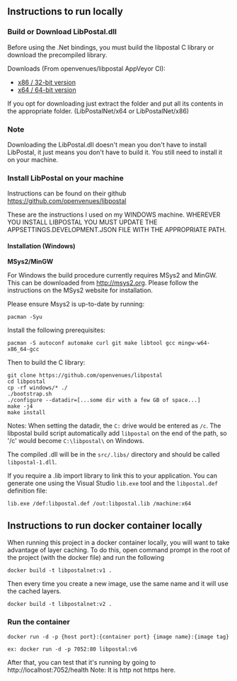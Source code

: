 ## Instructions to run locally

### Build or Download LibPostal.dll
Before using the .Net bindings, you must build the libpostal C library or download the precompiled library.

Downloads (From openvenues/libpostal AppVeyor CI):
+ [x86 / 32-bit version](https://goo.gl/Bf3EzE)
+ [x64 / 64-bit version](https://goo.gl/o8DAi8)

If you opt for downloading just extract the folder and put all its contents
in the appropriate folder. (LibPostalNet/x64 or LibPostalNet/x86) 

### Note
Downloading the LibPostal.dll doesn't mean you don't have to install LibPostal, it just
means you don't have to build it. You still need to install it on your machine.

### Install LibPostal on your machine

Instructions can be found on their github https://github.com/openvenues/libpostal

These are the instructions I used on my WINDOWS machine. WHEREVER YOU INSTALL LIBPOSTAL
YOU MUST UPDATE THE APPSETTINGS.DEVELOPMENT.JSON FILE WITH THE APPROPRIATE PATH.

#### Installation (Windows)

**MSys2/MinGW**

For Windows the build procedure currently requires MSys2 and MinGW. This can be downloaded from http://msys2.org. Please follow the instructions on the MSys2 website for installation.

Please ensure Msys2 is up-to-date by running:
```
pacman -Syu
```

Install the following prerequisites:
```
pacman -S autoconf automake curl git make libtool gcc mingw-w64-x86_64-gcc
```

Then to build the C library:
```
git clone https://github.com/openvenues/libpostal
cd libpostal
cp -rf windows/* ./
./bootstrap.sh
./configure --datadir=[...some dir with a few GB of space...]
make -j4
make install
```
Notes: When setting the datadir, the `C:` drive would be entered as `/c`. The libpostal build script automatically add `libpostal` on the end of the path, so '/c' would become `C:\libpostal\` on Windows.

The compiled .dll will be in the `src/.libs/` directory and should be called `libpostal-1.dll`.

If you require a .lib import library to link this to your application. You can generate one using the Visual Studio `lib.exe` tool and the `libpostal.def` definition file:
```
lib.exe /def:libpostal.def /out:libpostal.lib /machine:x64
```

## Instructions to run docker container locally

When running this project in a docker container locally, you will want to take advantage of
layer caching. To do this, open command prompt in the root of the project (with the docker file) and run the following

```
docker build -t libpostalnet:v1 .
```
Then every time you create a new image, use the same name and it will use the cached layers.

```
docker build -t libpostalnet:v2 .
```

### Run the container

```
docker run -d -p {host port}:{container port} {image name}:{image tag}

ex: docker run -d -p 7052:80 libpostal:v6
```

After that, you can test that it's running by going to http://localhost:7052/health
Note: It is http not https here.
